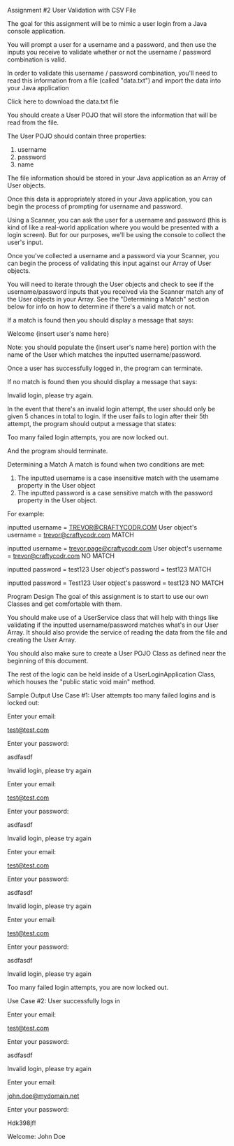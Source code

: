 Assignment #2
User Validation with CSV File

The goal for this assignment will be to mimic a user login from a Java console application.

You will prompt a user for a username and a password, and then use the inputs you receive to validate whether or not the username / password combination is valid.

In order to validate this username / password combination, you'll need to read this information from a file (called "data.txt") and import the data into your Java application

Click here to download the data.txt file


You should create a User POJO that will store the information that will be read from the file.

The User POJO should contain three properties:

  1. username
  2. password
  3. name

The file information should be stored in your Java application as an Array of User objects.

Once this data is appropriately stored in your Java application, you can begin the process of prompting for username and password.

Using a Scanner, you can ask the user for a username and password (this is kind of like a real-world application where you would be presented with a login screen). But for our purposes, we'll be using the console to collect the user's input.

Once you've collected a username and a password via your Scanner, you can begin the process of validating this input against our Array of User objects.

You will need to iterate through the User objects and check to see if the username/password inputs that you received via the Scanner match any of the User objects in your Array. See the "Determining a Match" section below for info on how to determine if there's a valid match or not.

If a match is found then you should display a message that says:

Welcome {insert user's name here}

Note: you should populate the {insert user's name here} portion with the name of the User which matches the inputted username/password.

Once a user has successfully logged in, the program can terminate.

If no match is found then you should display a message that says:

Invalid login, please try again.

In the event that there's an invalid login attempt, the user should only be given 5 chances in total to login. If the user fails to login after their 5th attempt, the program should output a message that states:

Too many failed login attempts, you are now locked out.

And the program should terminate.


Determining a Match
A match is found when two conditions are met:

  1. The inputted username is a case insensitive match with the username property in the User object
  2. The inputted password is a case sensitive match with the password property in the User object.

For example:

inputted username = TREVOR@CRAFTYCODR.COM
User object's username = trevor@craftycodr.com
MATCH

inputted username = trevor.page@craftycodr.com
User object's username = trevor@craftycodr.com
NO MATCH

inputted password = test123
User object's password = test123
MATCH

inputted password = Test123
User object's password = test123
NO MATCH


Program Design
The goal of this assignment is to start to use our own Classes and get comfortable with them.

You should make use of a UserService class that will help with things like validating if the inputted username/password matches what's in our User Array. It should also provide the service of reading the data from the file and creating the User Array.

You should also make sure to create a User POJO Class as defined near the beginning of this document.

The rest of the logic can be held inside of a UserLoginApplication Class, which houses the "public static void main" method.


Sample Output
Use Case #1: User attempts too many failed logins and is locked out:

Enter your email:

test@test.com

Enter your password:

asdfasdf

Invalid login, please try again

Enter your email:

test@test.com

Enter your password:

asdfasdf

Invalid login, please try again

Enter your email:

test@test.com

Enter your password:

asdfasdf

Invalid login, please try again

Enter your email:

test@test.com

Enter your password:

asdfasdf

Invalid login, please try again

Too many failed login attempts, you are now locked out.

Use Case #2: User successfully logs in

Enter your email:

test@test.com

Enter your password:

asdfasdf

Invalid login, please try again

Enter your email:

john.doe@mydomain.net

Enter your password:

Hdk398jf!

Welcome: John Doe

